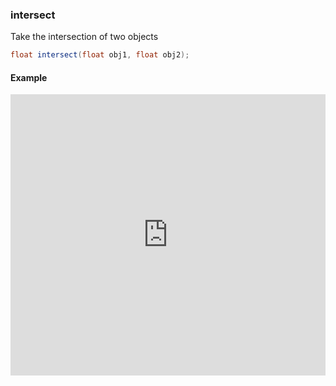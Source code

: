 ### intersect

Take the intersection of two objects

```glsl
float intersect(float obj1, float obj2);
```

#### Example
<iframe width="100%" height="450px" src="https://shaderpark.com/sculpture/-LM3HsbO0jkByC9KAAgs?example=true&embed=true" frameborder="0"></iframe>